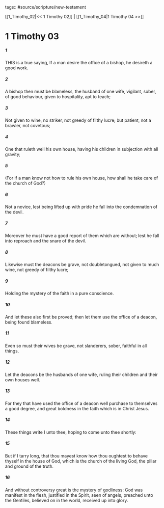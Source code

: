 tags:: #source/scripture/new-testament

[[1_Timothy_02|<< 1 Timothy 02]] | [[1_Timothy_04|1 Timothy 04 >>]]

# 1 Timothy 03

##### 1

THIS is a true saying, If a man desire the office of a bishop, he desireth a good work.

##### 2

A bishop then must be blameless, the husband of one wife, vigilant, sober, of good behaviour, given to hospitality, apt to teach;

##### 3

Not given to wine, no striker, not greedy of filthy lucre; but patient, not a brawler, not covetous;

##### 4

One that ruleth well his own house, having his children in subjection with all gravity;

##### 5

(For if a man know not how to rule his own house, how shall he take care of the church of God?)

##### 6

Not a novice, lest being lifted up with pride he fall into the condemnation of the devil.

##### 7

Moreover he must have a good report of them which are without; lest he fall into reproach and the snare of the devil.

##### 8

Likewise must the deacons be grave, not doubletongued, not given to much wine, not greedy of filthy lucre;

##### 9

Holding the mystery of the faith in a pure conscience.

##### 10

And let these also first be proved; then let them use the office of a deacon, being found blameless.

##### 11

Even so must their wives be grave, not slanderers, sober, faithful in all things.

##### 12

Let the deacons be the husbands of one wife, ruling their children and their own houses well.

##### 13

For they that have used the office of a deacon well purchase to themselves a good degree, and great boldness in the faith which is in Christ Jesus.

##### 14

These things write I unto thee, hoping to come unto thee shortly:

##### 15

But if I tarry long, that thou mayest know how thou oughtest to behave thyself in the house of God, which is the church of the living God, the pillar and ground of the truth.

##### 16

And without controversy great is the mystery of godliness: God was manifest in the flesh, justified in the Spirit, seen of angels, preached unto the Gentiles, believed on in the world, received up into glory.
